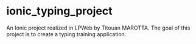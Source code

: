 # ionic_typing_project
An Ionic project realized in LPWeb by Titouan MAROTTA. The goal of this project is to create a typing training application.
